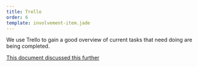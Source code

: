```yaml
---
title: Trello
order: 6
template: involvement-item.jade
---
```


We use Trello to gain a good overview of current tasks that need doing are being completed.

[This document discussed this further](https://docs.google.com/document/d/1OyLaueAM8B1fsXU67IeIG8ZqyMu_kPZ-uXfDMeuEDyM/pub)
